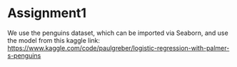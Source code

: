 # Assignment1
We use the penguins dataset, which can be imported via Seaborn, and use the model from this kaggle link:
https://www.kaggle.com/code/paulgreber/logistic-regression-with-palmer-s-penguins
